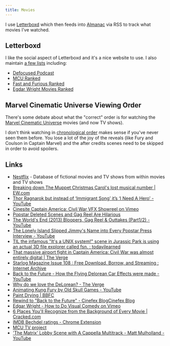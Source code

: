 ```yaml
---
title: Movies
---
```


I use [Letterboxd](https://letterboxed.com/rknightuk) which then feeds into [Almanac](https://almanac.rknight.me/?category=movie) via RSS to track what movies I've watched.

## Letterboxd

I like the social aspect of Letterboxd and it's a nice website to use. I also maintain [a few lists](https://letterboxd.com/rknightuk/lists/) including:

- [‎Defocused Podcast](https://letterboxd.com/rknightuk/list/defocused-podcast/)
- [‎MCU Ranked](https://letterboxd.com/rknightuk/list/mcu-ranked/)
- [‎Fast and Furious Ranked](https://letterboxd.com/rknightuk/list/fast-and-furious-ranked/)
- [‎Egdar Wright Movies Ranked](https://letterboxd.com/rknightuk/list/egdar-wright-movies-ranked/)


## Marvel Cinematic Universe Viewing Order

There's some debate about what the "correct" order is for watching the [Marvel Cinematic Universe](https://en.wikipedia.org/wiki/Marvel_Cinematic_Universe) movies (and now TV shows).

I don't think watching in [chronological order](https://www.empireonline.com/movies/features/mcu-ultimate-viewing-order/) makes sense if you've never seen them before. You lose a lot of the joy of the reveals (like Fury and Coulson in Captain Marvel) and the after credits scenes need to be skipped in order to avoid spoilers.

## Links

- [Nestflix](https://nestflix.fun/) - Database of fictional movies and TV shows from within movies and TV shows
- [Breaking down The Muppet Christmas Carol's lost musical number | EW.com](https://ew.com/movies/the-muppet-christmas-carol-when-love-is-gone/)
- [Thor Ragnarok but instead of ‘Immigrant Song’ it’s ‘I Need A Hero’ - YouTube](https://www.youtube.com/watch?v=2tkS6ll1dh8)
- [Cinesite Captain America: Civil War VFX Showreel on Vimeo](https://vimeo.com/182687595)
- [Popstar Deleted Scenes and Gag Reel Are Hilarious](https://collider.com/popstar-deleted-scenes-gag-reel/)
- [The World's End (2013) Bloopers, Gag Reel & Outtakes (Part1/2) - YouTube](https://www.youtube.com/watch?v=Z1mnlzvyhaA)
- [The Lonely Island Slipped Jimmy's Name into Every Popstar Press Interview - YouTube](https://www.youtube.com/watch?v=KBzAOT_WZGo)
- [TIL the infamous "It's a UNIX system!" scene in Jurassic Park is using an actual 3D file explorer called fsn. : todayilearned](https://www.reddit.com/r/todayilearned/comments/4u7wuc/til_the_infamous_its_a_unix_system_scene_in/)
- [That massive airport fight in Captain America: Civil War was almost entirely digital | The Verge](https://www.theverge.com/2016/5/12/11664554/captain-america-civil-war-cgi-visual-effects-spider-man-interview)
- [Starlog Magazine Issue 108 : Free Download, Borrow, and Streaming : Internet Archive](https://archive.org/details/starlog_magazine-108/mode/2up?view=theater)
- [Back to the Future - How the Flying Delorean Car Effects were made - YouTube](https://www.youtube.com/watch?v=JBtBvRsr49o)
- [Why do we love the DeLorean? - The Verge](https://www.theverge.com/2015/10/21/9583046/john-delorean-dmc-12)
- [Animating Kung Fury by Old Skull Games - YouTube](https://www.youtube.com/watch?v=etvUf9IYDcI)
- [Paint Drying | BBFC](https://www.bbfc.co.uk/release/paint-drying-q29sbgvjdglvbjpwwc0zode4oti)
- [Rewind to "Back to the Future" - Cinefex BlogCinefex Blog](https://cinefex.com/blog/back-to-the-future/)
- [Edgar Wright - How to Do Visual Comedy on Vimeo](https://vimeo.com/96558506)
- [6 Places You'll Recognize from the Background of Every Movie | Cracked.com](https://www.cracked.com/article_20173_6-places-youll-recognize-from-background-every-movie.html)
- [IMDB Bechdel ratings - Chrome Extension](https://chrome.google.com/webstore/detail/imdb-bechdel-ratings/apihffhfamcklndjnmigpgaejbofpcme)
- [MCU TV project](https://www.smasters.net/mcutv)
- ['The Matrix' Lobby Scene with A Cappella Multitrack - Matt Mulholland - YouTube](https://www.youtube.com/watch?v=6RrpGgaT5kk)

